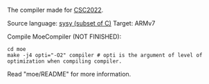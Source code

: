 The compiler made for [CSC2022](https://compiler.educg.net).

Source language: [sysy (subset of C)](https://gitlab.eduxiji.net/nscscc/compiler2022/-/blob/master/SysY2022语言定义-V1.pdf)
Target: ARMv7 

Compile MoeCompiler (NOT FINISHED):
```shell
cd moe
make -j4 opti="-O2" compiler # opti is the argument of level of optimization when compiling compiler.
```

Read "moe/README" for more information.

